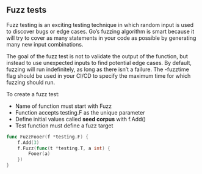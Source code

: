 ## Fuzz tests

Fuzz testing is an exciting testing technique in which random input is used to discover bugs or edge cases. Go’s fuzzing algorithm is smart because it will try to cover as many statements in your code as possible by generating many new input combinations.

The goal of the fuzz test is not to validate the output of the function, but instead to use unexpected inputs to find potential edge cases. By default, fuzzing will run indefinitely, as long as there isn’t a failure. The -fuzztime flag should be used in your CI/CD to specify the maximum time for which fuzzing should run.

To create a fuzz test:

- Name of function must start with Fuzz
- Function accepts testing.F as the unique parameter
- Define initial values called **seed corpus** with f.Add()
- Test function must define a fuzz target

```go
func FuzzFooer(f *testing.F) {
    f.Add(3)
    f.Fuzz(func(t *testing.T, a int) {
        Fooer(a)
    })
}
```
